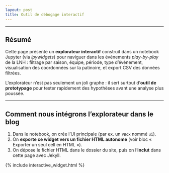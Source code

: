 ```yaml
---
layout: post
title: Outil de débogage interactif
---
```



---

## Résumé

Cette page présente un **explorateur interactif** construit dans un notebook Jupyter (via *ipywidgets*) pour naviguer dans les événements *play-by-play* de la LNH : filtrage par saison, équipe, période, type d’événement, visualisation des coordonnées sur la patinoire, et export CSV des données filtrées.

L’explorateur n’est pas seulement un joli graphe : il sert surtout d’**outil de prototypage** pour tester rapidement des hypothèses avant une analyse plus poussée.

---

## Comment nous intégrons l’explorateur dans le blog

1. Dans le notebook, on crée l’UI principale (par ex. un `VBox` nommé `ui`).
2. On **exporte ce widget vers un fichier HTML autonome** (voir bloc « Exporter un seul cell en HTML »).
3. On dépose le fichier HTML dans le dossier du site, puis on l’**inclut** dans cette page avec Jekyll.



{% include interactive_widget.html %}
